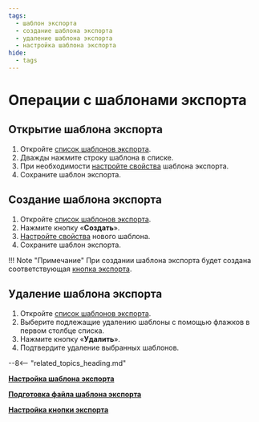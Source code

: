 ```yaml
---
tags:
  - шаблон экспорта
  - создание шаблона экспорта
  - удаление шаблона экспорта
  - настройка шаблона экспорта
hide:
  - tags
---
```


# Операции с шаблонами экспорта

## Открытие шаблона экспорта

1. Откройте [список шаблонов экспорта](export_template_list_view.md).
2. Дважды нажмите строку шаблона в списке.
3. При необходимости [настройте свойства](export_template_configure.md) шаблона экспорта.
4. Сохраните шаблон экспорта.

## Создание шаблона экспорта

1. Откройте [список шаблонов экспорта](export_template_list_view.md).
2. Нажмите кнопку «**Создать**».
3. [Настройте свойства](export_template_configure.md) нового шаблона.
4. Сохраните шаблон экспорта.

!!! Note "Примечание"
    При создании шаблона экспорта будет создана соответствующая [кнопка экспорта](export_template_button_configure.md).

## Удаление шаблона экспорта

1. Откройте [список шаблонов экспорта](export_template_list_view.md).
2. Выберите подлежащие удалению шаблоны с помощью флажков в первом столбце списка.
3. Нажмите кнопку «**Удалить**».
4. Подтвердите удаление выбранных шаблонов.

--8<-- "related_topics_heading.md"

**[Настройка шаблона экспорта](export_template_configure.md)**

**[Подготовка файла шаблона экспорта](export_template_file_configure.md)**

**[Настройка кнопки экспорта](export_template_button_configure.md)**
